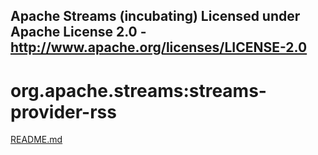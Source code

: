 Apache Streams (incubating)
Licensed under Apache License 2.0 - http://www.apache.org/licenses/LICENSE-2.0
--------------------------------------------------------------------------------

org.apache.streams:streams-provider-rss
=======================================

[README.md](src/site/markdown/index.md "README")
